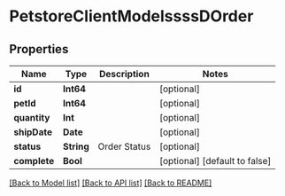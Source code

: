 # PetstoreClientModelssssDOrder

## Properties
Name | Type | Description | Notes
------------ | ------------- | ------------- | -------------
**id** | **Int64** |  | [optional] 
**petId** | **Int64** |  | [optional] 
**quantity** | **Int** |  | [optional] 
**shipDate** | **Date** |  | [optional] 
**status** | **String** | Order Status | [optional] 
**complete** | **Bool** |  | [optional] [default to false]

[[Back to Model list]](../README.md#documentation-for-models) [[Back to API list]](../README.md#documentation-for-api-endpoints) [[Back to README]](../README.md)


